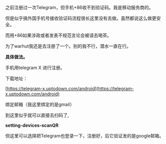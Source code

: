 之前注册过一次Telegram，但手机+86收不到验证码。我是移动服务商的。

但是似乎搞外国手机号接收验证码流程很长这里没有去做。虽然都说这么做更安全。

而用+86如果涉政或者发表不规范言论会被请去喝茶。

为了warhut我还是去注册了一个。别的我不行，潜水一直在行。

**具体做法。**

手机用telegram X 进行注册。

下载地址：

[https://telegram-x.uptodown.com/android](https://telegram-x.uptodown.com/android)

绑定邮箱（我这里绑定的是gmail）

到这里似乎就可以直接去扫码了,

**setting-devices-scanQR**

但这里可以选择把Telegram也登录一下，注册好，后它验证发的是google邮箱。